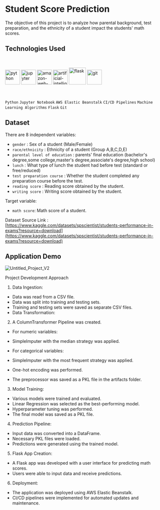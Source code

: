 # Student Score Prediction
The objective of this project is to analyze how parental background, test preparation, and the ethnicity of a student impact the students' math scores.



## Technologies Used
</h3>
<br>
<p align="left">
        <img width="48" height="48" src="https://img.icons8.com/fluency/48/python.png" alt="python"/>
        <img width="48" height="48" src="https://img.icons8.com/fluency/48/jupyter.png" alt="jupyter"/>
        <img width="48" height="48" src="https://img.icons8.com/color/48/amazon-web-services.png" alt="amazon-web-services"/>
        <img width="48" height="48" src="https://img.icons8.com/color/48/artificial-intelligence.png" alt="artificial-intelligence"/>
        <img width="55" height="55" src="https://img.icons8.com/nolan/64/flask.png" alt="flask"/>
        <img width="48" height="48" src="https://img.icons8.com/color/48/git.png" alt="git"/>

</p>
</div>
<br>

`Python`  `Jupyter Notebook` `AWS Elastic Beanstalk`  `CI/CD Pipelines`  `Machine Learning Algorithms`  `Flask`  `Git`

## Dataset
There are 8 independent variables:

- `gender` : Sex of a student (Male/Female)
- `race/ethnicity` : Ethnicity of a student (Group A,B,C,D,E)
- `parental level of education` : parents' final education (bachelor's degree,some college,master's degree,associate's degree,high school)
- `lunch` : What type of lunch the student had before test (standard or free/reduced)
- `test preparation course` : Whether the student completed any preparation course before the test.
- `reading score` : Reading score obtained by the student.
- `writing score` : Writing score obtained by the student.

Target variable:

- `math score`: Math score of a student.

Dataset Source Link :
[https://www.kaggle.com/datasets/spscientist/students-performance-in-exams?resource=download](https://www.kaggle.com/datasets/spscientist/students-performance-in-exams?resource=download)

## Application Demo
![Untitled_Project_V2](https://github.com/user-attachments/assets/958ce035-cf81-47a7-a3cf-8adf533585e3)

Project Development Approach
1. Data Ingestion:

- Data was read from a CSV file.
- Data was split into training and testing sets.
- Training and testing sets were saved as separate CSV files.
- Data Transformation:

2. A ColumnTransformer Pipeline was created.
- For numeric variables:
- SimpleImputer with the median strategy was applied.
  
- For categorical variables:
- SimpleImputer with the most frequent strategy was applied.
- One-hot encoding was performed.

- The preprocessor was saved as a PKL file in the artifacts folder.

3. Model Training:
- Various models were trained and evaluated.
- Linear Regression was selected as the best-performing model.
- Hyperparameter tuning was performed.
- The final model was saved as a PKL file.

4. Prediction Pipeline:
- Input data was converted into a DataFrame.
- Necessary PKL files were loaded.
- Predictions were generated using the trained model.

5. Flask App Creation:

- A Flask app was developed with a user interface for predicting math scores.
- Users were able to input data and receive predictions.

6. Deployment:

- The application was deployed using AWS Elastic Beanstalk.
- CI/CD pipelines were implemented for automated updates and maintenance.
